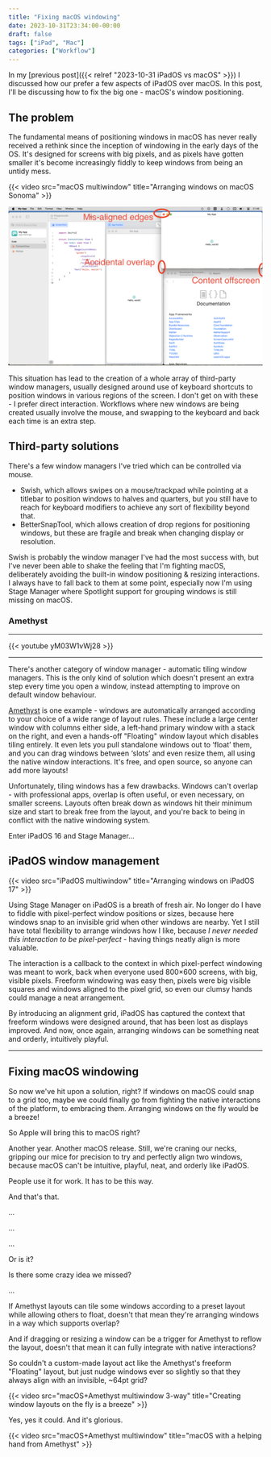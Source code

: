 ```yaml
---
title: "Fixing macOS windowing"
date: 2023-10-31T23:34:00-00:00
draft: false
tags: ["iPad", "Mac"]
categories: ["Workflow"]
---
```


In my [previous post]({{< relref "2023-10-31 iPadOS vs macOS" >}}) I discussed how our prefer a few aspects of iPadOS over macOS. In this post, I'll be discussing how to fix the big one - macOS's window positioning.

## The problem

The fundamental means of positioning windows in macOS has never really received a rethink since the inception of windowing in the early days of the OS. It's designed for screens with big pixels, and as pixels have gotten smaller it's become increasingly fiddly to keep windows from being an untidy mess.

{{< video src="macOS multiwindow" title="Arranging windows on macOS Sonoma" >}}

![The problem](macOS%20-%20the%20problem.png)

This situation has lead to the creation of a whole array of third-party window managers, usually designed around use of keyboard shortcuts to position windows in various regions of the screen. I don't get on with these - I prefer direct interaction. Workflows where new windows are being created usually involve the mouse, and swapping to the keyboard and back each time is an extra step.

## Third-party solutions

There's a few window managers I've tried which can be controlled via mouse.
* Swish, which allows swipes on a mouse/trackpad while pointing at a titlebar to position windows to halves and quarters, but you still have to reach for keyboard modifiers to achieve any sort of flexibility beyond that.
* BetterSnapTool, which allows creation of drop regions for positioning windows, but these are fragile and break when changing display or resolution.

Swish is probably the window manager I've had the most success with, but I've never been able to shake the feeling that I'm fighting macOS, deliberately avoiding the built-in window positioning & resizing interactions. I always have to fall back to them at some point, especially now I'm using Stage Manager where Spotlight support for grouping windows is still missing on macOS.

### Amethyst

---

{{< youtube yM03W1vWj28 >}}

---

There's another category of window manager - automatic tiling window managers. This is the only kind of solution which doesn't present an extra step every time you open a window, instead attempting to improve on default window behaviour.

[Amethyst](https://github.com/ianyh/Amethyst/releases) is one example - windows are automatically arranged according to your choice of a wide range of layout rules. These include a large center window with columns either side, a left-hand primary window with a stack on the right, and even a hands-off "Floating" window layout which disables tiling entirely. It even lets you pull standalone windows out to ‘float’ them, and you can drag windows between ‘slots’ and even resize them, all using the native window interactions. It's free, and open source, so anyone can add more layouts!

Unfortunately, tiling windows has a few drawbacks. Windows can't overlap - with professional apps, overlap is often useful, or even necessary, on smaller screens. Layouts often break down as windows hit their minimum size and start to break free from the layout, and you're back to being in conflict with the native windowing system.

Enter iPadOS 16 and Stage Manager…

## iPadOS window management

{{< video src="iPadOS multiwindow" title="Arranging windows on iPadOS 17" >}}

Using Stage Manager on iPadOS is a breath of fresh air. No longer do I have to fiddle with pixel-perfect window positions or sizes, because here windows snap to an invisible grid when other windows are nearby. Yet I still have total flexibility to arrange windows how I like, because _I never needed this interaction to be pixel-perfect_ - having things neatly align is more valuable.

The interaction is a callback to the context in which pixel-perfect windowing was meant to work, back when everyone used 800×600 screens, with big, visible pixels. Freeform windowing was easy then, pixels were big visible squares and windows aligned to the pixel grid, so even our clumsy hands could manage a neat arrangement.

By introducing an alignment grid, iPadOS has captured the context that freeform windows were designed around, that has been lost as displays improved. And now, once again, arranging windows can be something neat and orderly, intuitively playful.

---

## Fixing macOS windowing

So now we've hit upon a solution, right? If windows on macOS could snap to a grid too, maybe we could finally go from fighting the native interactions of the platform, to embracing them. Arranging windows on the fly would be a breeze!

So Apple will bring this to macOS right?

Another year. Another macOS release. Still, we're craning our necks, gripping our mice for precision to try and perfectly align two windows, because macOS can't be intuitive, playful, neat, and orderly like iPadOS.

People use it for work. It has to be this way.

And that's that.

…

…

…

Or is it?

Is there some crazy idea we missed?

…

If Amethyst layouts can tile some windows according to a preset layout while allowing others to float, doesn't that mean they're arranging windows in a way which supports overlap?

And if dragging or resizing a window can be a trigger for Amethyst to reflow the layout, doesn't that mean it can fully integrate with native interactions?

So couldn't a custom-made layout act like the Amethyst's freeform "Floating" layout, but just nudge windows ever so slightly so that they always align with an invisible, ~64pt grid?

{{< video src="macOS+Amethyst multiwindow 3-way" title="Creating window layouts on the fly is a breeze" >}}

Yes, yes it could. And it's glorious.

{{< video src="macOS+Amethyst multiwindow" title="macOS with a helping hand from Amethyst" >}}
